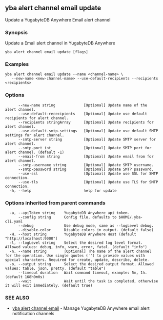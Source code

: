 ## yba alert channel email update

Update a YugabyteDB Anywhere Email alert channel

### Synopsis

Update a Email alert channel in YugabyteDB Anywhere

```
yba alert channel email update [flags]
```

### Examples

```
yba alert channel email update --name <channel-name> \
   --new-name <new-channel-name> --use-default-recipients --recipients <recipients>
```

### Options

```
      --new-name string             [Optional] Update name of the alert channel.
      --use-default-rececipients    [Optional] Update use default recipients for alert channel.
      --recipients stringArray      [Optional] Update recipients for alert channel.
      --use-default-smtp-settings   [Optional] Update use default SMTP settings for alert channel.
      --smtp-server string          [Optional] Update SMTP server for alert channel.
      --smtp-port int               [Optional] Update SMTP port for alert channel. (default -1)
      --email-from string           [Optional] Update email from for alert channel.
      --smtp-username string        [Optional] Update SMTP username.
      --smtp-password string        [Optional] Update SMTP password.
      --use-ssl                     [Optional] Update use SSL for SMTP connection.
      --use-tls                     [Optional] Update use TLS for SMTP connection.
  -h, --help                        help for update
```

### Options inherited from parent commands

```
  -a, --apiToken string    YugabyteDB Anywhere api token.
      --config string      Config file, defaults to $HOME/.yba-cli.yaml
      --debug              Use debug mode, same as --logLevel debug.
      --disable-color      Disable colors in output. (default false)
  -H, --host string        YugabyteDB Anywhere Host (default "http://localhost:9000")
  -l, --logLevel string    Select the desired log level format. Allowed values: debug, info, warn, error, fatal. (default "info")
  -n, --name string        [Optional] The name of the alert channel for the operation. Use single quotes ('') to provide values with special characters. Required for create, update, describe, delete.
  -o, --output string      Select the desired output format. Allowed values: table, json, pretty. (default "table")
      --timeout duration   Wait command timeout, example: 5m, 1h. (default 168h0m0s)
      --wait               Wait until the task is completed, otherwise it will exit immediately. (default true)
```

### SEE ALSO

* [yba alert channel email](yba_alert_channel_email.md)	 - Manage YugabyteDB Anywhere email alert notification channels

